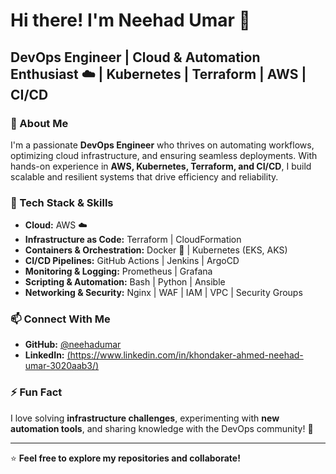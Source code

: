 # Hi there! I'm Neehad Umar 🚀

## DevOps Engineer | Cloud & Automation Enthusiast ☁️ | Kubernetes | Terraform | AWS | CI/CD

### 🌟 About Me
I'm a passionate **DevOps Engineer** who thrives on automating workflows, optimizing cloud infrastructure, and ensuring seamless deployments. With hands-on experience in **AWS, Kubernetes, Terraform, and CI/CD**, I build scalable and resilient systems that drive efficiency and reliability.

### 🔧 Tech Stack & Skills
- **Cloud:** AWS ☁️ 
- **Infrastructure as Code:** Terraform | CloudFormation
- **Containers & Orchestration:** Docker 🐳 | Kubernetes (EKS, AKS)
- **CI/CD Pipelines:** GitHub Actions | Jenkins | ArgoCD
- **Monitoring & Logging:** Prometheus | Grafana
- **Scripting & Automation:** Bash | Python | Ansible
- **Networking & Security:** Nginx | WAF | IAM | VPC | Security Groups

### 📫 Connect With Me
- **GitHub:** [@neehadumar](https://github.com/neehadumar)
- **LinkedIn:** [(https://www.linkedin.com/in/khondaker-ahmed-neehad-umar-3020aab3/)](#)

### ⚡ Fun Fact
I love solving **infrastructure challenges**, experimenting with **new automation tools**, and sharing knowledge with the DevOps community! 🚀

---
⭐ **Feel free to explore my repositories and collaborate!**
